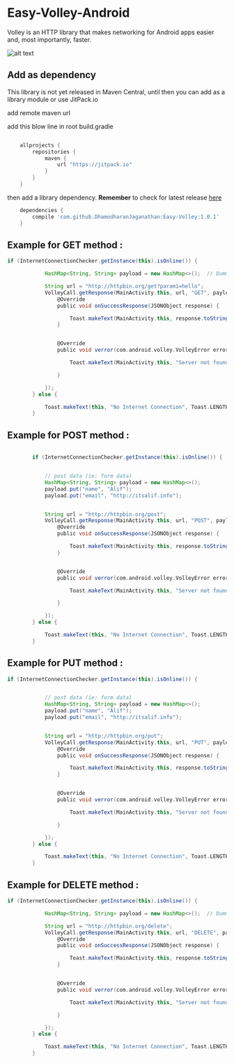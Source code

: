 # Easy-Volley-Android

Volley is an HTTP library that makes networking for Android apps easier and, most importantly, faster.

![alt text](https://i.imgur.com/w00Jty9.jpg)

## Add as dependency
This library is not yet released in Maven Central, until then you can add as a library module or use JitPack.io

add remote maven url

add this blow line in root build.gradle

```groovy

    allprojects {
        repositories {
            maven {
                url "https://jitpack.io"
            }
        }
    }
```
    
then add a library dependency. **Remember** to check for latest release [here](https://github.com/DhamodharanJaganathan/Easy-Volley/releases) 
                             
```groovy
    dependencies {
        compile 'com.github.DhamodharanJaganathan:Easy-Volley:1.0.1'
    }
```

## Example for GET method :

```groovy
if (InternetConnectionChecker.getInstance(this).isOnline()) {

            HashMap<String, String> payload = new HashMap<>();  // Dummy payload

            String url = "http://httpbin.org/get?param1=hello";
            VolleyCall.getResponse(MainActivity.this, url, "GET", payload, new VolleyCallback() {
                @Override
                public void onSuccessResponse(JSONObject response) {

                    Toast.makeText(MainActivity.this, response.toString(), Toast.LENGTH_SHORT).show();
                }


                @Override
                public void verror(com.android.volley.VolleyError error) {

                    Toast.makeText(MainActivity.this, "Server not found", Toast.LENGTH_SHORT).show();

                }

            });
        } else {

            Toast.makeText(this, "No Internet Connection", Toast.LENGTH_SHORT).show();
        }
```

## Example for POST method :

```groovy

        if (InternetConnectionChecker.getInstance(this).isOnline()) {


            // post data (ie: form data)
            HashMap<String, String> payload = new HashMap<>();
            payload.put("name", "Alif");
            payload.put("email", "http://itsalif.info");


            String url = "http://httpbin.org/post";
            VolleyCall.getResponse(MainActivity.this, url, "POST", payload, new VolleyCallback() {
                @Override
                public void onSuccessResponse(JSONObject response) {

                    Toast.makeText(MainActivity.this, response.toString(), Toast.LENGTH_SHORT).show();
                }


                @Override
                public void verror(com.android.volley.VolleyError error) {

                    Toast.makeText(MainActivity.this, "Server not found", Toast.LENGTH_SHORT).show();

                }

            });
        } else {

            Toast.makeText(this, "No Internet Connection", Toast.LENGTH_SHORT).show();
        }
```
           
 ## Example for PUT method :

```groovy
if (InternetConnectionChecker.getInstance(this).isOnline()) {


            // post data (ie: form data)
            HashMap<String, String> payload = new HashMap<>();
            payload.put("name", "Alif");
            payload.put("email", "http://itsalif.info");


            String url = "http://httpbin.org/put";
            VolleyCall.getResponse(MainActivity.this, url, "PUT", payload, new VolleyCallback() {
                @Override
                public void onSuccessResponse(JSONObject response) {

                    Toast.makeText(MainActivity.this, response.toString(), Toast.LENGTH_SHORT).show();
                }


                @Override
                public void verror(com.android.volley.VolleyError error) {

                    Toast.makeText(MainActivity.this, "Server not found", Toast.LENGTH_SHORT).show();

                }

            });
        } else {

            Toast.makeText(this, "No Internet Connection", Toast.LENGTH_SHORT).show();
        }
```
 
  ## Example for DELETE method :

```groovy
if (InternetConnectionChecker.getInstance(this).isOnline()) {

            HashMap<String, String> payload = new HashMap<>();  // Dummy payload

            String url = "http://httpbin.org/delete";
            VolleyCall.getResponse(MainActivity.this, url, "DELETE", payload, new VolleyCallback() {
                @Override
                public void onSuccessResponse(JSONObject response) {

                    Toast.makeText(MainActivity.this, response.toString(), Toast.LENGTH_SHORT).show();
                }


                @Override
                public void verror(com.android.volley.VolleyError error) {

                    Toast.makeText(MainActivity.this, "Server not found", Toast.LENGTH_SHORT).show();

                }

            });
        } else {

            Toast.makeText(this, "No Internet Connection", Toast.LENGTH_SHORT).show();
        }
   ```     
